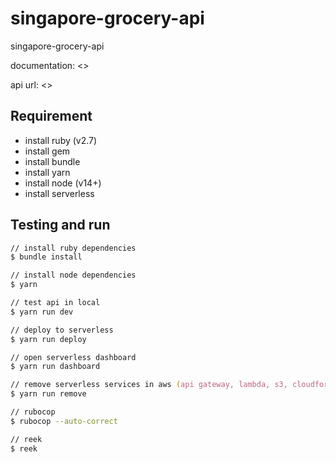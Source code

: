 # singapore-grocery-api

singapore-grocery-api

documentation: <>

api url: <>

## Requirement

- install ruby (v2.7)
- install gem
- install bundle
- install yarn
- install node (v14+)
- install serverless

## Testing and run

```zsh
// install ruby dependencies
$ bundle install

// install node dependencies
$ yarn

// test api in local
$ yarn run dev

// deploy to serverless
$ yarn run deploy

// open serverless dashboard
$ yarn run dashboard

// remove serverless services in aws (api gateway, lambda, s3, cloudformation)
$ yarn run remove

// rubocop
$ rubocop --auto-correct

// reek
$ reek
```
